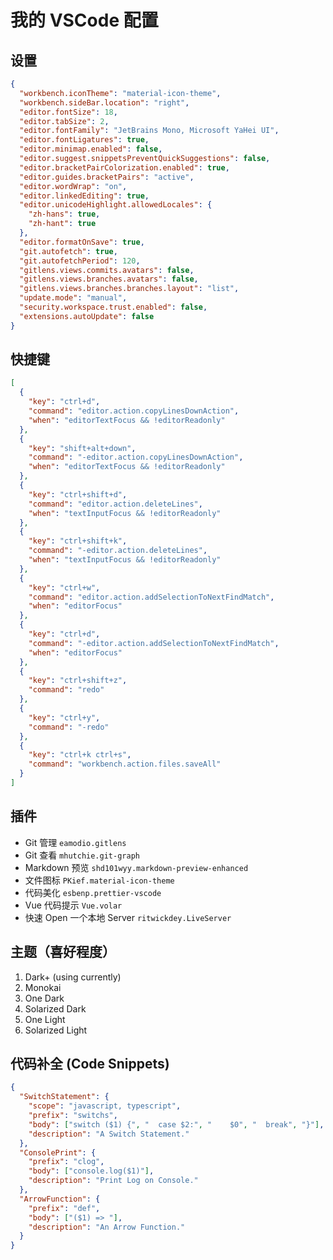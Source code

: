 # 我的 VSCode 配置

## 设置

```json
{
  "workbench.iconTheme": "material-icon-theme",
  "workbench.sideBar.location": "right",
  "editor.fontSize": 18,
  "editor.tabSize": 2,
  "editor.fontFamily": "JetBrains Mono, Microsoft YaHei UI",
  "editor.fontLigatures": true,
  "editor.minimap.enabled": false,
  "editor.suggest.snippetsPreventQuickSuggestions": false,
  "editor.bracketPairColorization.enabled": true,
  "editor.guides.bracketPairs": "active",
  "editor.wordWrap": "on",
  "editor.linkedEditing": true,
  "editor.unicodeHighlight.allowedLocales": {
    "zh-hans": true,
    "zh-hant": true
  },
  "editor.formatOnSave": true,
  "git.autofetch": true,
  "git.autofetchPeriod": 120,
  "gitlens.views.commits.avatars": false,
  "gitlens.views.branches.avatars": false,
  "gitlens.views.branches.branches.layout": "list",
  "update.mode": "manual",
  "security.workspace.trust.enabled": false,
  "extensions.autoUpdate": false
}
```

## 快捷键

```json
[
  {
    "key": "ctrl+d",
    "command": "editor.action.copyLinesDownAction",
    "when": "editorTextFocus && !editorReadonly"
  },
  {
    "key": "shift+alt+down",
    "command": "-editor.action.copyLinesDownAction",
    "when": "editorTextFocus && !editorReadonly"
  },
  {
    "key": "ctrl+shift+d",
    "command": "editor.action.deleteLines",
    "when": "textInputFocus && !editorReadonly"
  },
  {
    "key": "ctrl+shift+k",
    "command": "-editor.action.deleteLines",
    "when": "textInputFocus && !editorReadonly"
  },
  {
    "key": "ctrl+w",
    "command": "editor.action.addSelectionToNextFindMatch",
    "when": "editorFocus"
  },
  {
    "key": "ctrl+d",
    "command": "-editor.action.addSelectionToNextFindMatch",
    "when": "editorFocus"
  },
  {
    "key": "ctrl+shift+z",
    "command": "redo"
  },
  {
    "key": "ctrl+y",
    "command": "-redo"
  },
  {
    "key": "ctrl+k ctrl+s",
    "command": "workbench.action.files.saveAll"
  }
]
```

## 插件

- Git 管理 `eamodio.gitlens`
- Git 查看 `mhutchie.git-graph`
- Markdown 预览 `shd101wyy.markdown-preview-enhanced`
- 文件图标 `PKief.material-icon-theme`
- 代码美化 `esbenp.prettier-vscode`
- Vue 代码提示 `Vue.volar`
- 快速 Open 一个本地 Server `ritwickdey.LiveServer`

## 主题（喜好程度）

1. Dark+ (using currently)
2. Monokai
3. One Dark
4. Solarized Dark
5. One Light
6. Solarized Light

## 代码补全 (Code Snippets)

```json
{
  "SwitchStatement": {
    "scope": "javascript, typescript",
    "prefix": "switchs",
    "body": ["switch ($1) {", "  case $2:", "    $0", "  break", "}"],
    "description": "A Switch Statement."
  },
  "ConsolePrint": {
    "prefix": "clog",
    "body": ["console.log($1)"],
    "description": "Print Log on Console."
  },
  "ArrowFunction": {
    "prefix": "def",
    "body": ["($1) => "],
    "description": "An Arrow Function."
  }
}
```

